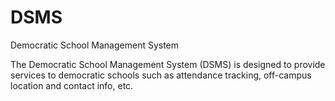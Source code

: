 # DSMS
Democratic School Management System

The Democratic School Management System (DSMS) is designed to provide services to democratic schools such as attendance tracking, off-campus location and contact info, etc.
